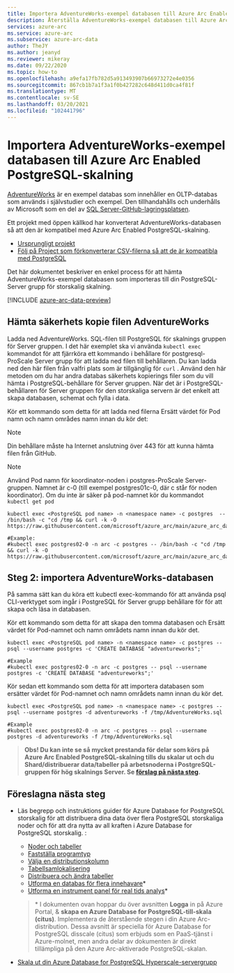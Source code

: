 ```yaml
---
title: Importera AdventureWorks-exempel databasen till Azure Arc Enabled PostgreSQL-skalning
description: Återställa AdventureWorks-exempel databasen till Azure Arc Enabled PostgreSQL-skalning
services: azure-arc
ms.service: azure-arc
ms.subservice: azure-arc-data
author: TheJY
ms.author: jeanyd
ms.reviewer: mikeray
ms.date: 09/22/2020
ms.topic: how-to
ms.openlocfilehash: a9efa17fb782d5a913493907b66973272e4e0356
ms.sourcegitcommit: 867cb1b7a1f3a1f0b427282c648d411d0ca4f81f
ms.translationtype: MT
ms.contentlocale: sv-SE
ms.lasthandoff: 03/20/2021
ms.locfileid: "102441796"
---
```

# <a name="import-the-adventureworks-sample-database-to-azure-arc-enabled-postgresql-hyperscale"></a>Importera AdventureWorks-exempel databasen till Azure Arc Enabled PostgreSQL-skalning

[AdventureWorks](/sql/samples/adventureworks-install-configure) är en exempel databas som innehåller en OLTP-databas som används i självstudier och exempel. Den tillhandahålls och underhålls av Microsoft som en del av [SQL Server-GitHub-lagringsplatsen](https://github.com/microsoft/sql-server-samples/tree/master/samples/databases).

Ett projekt med öppen källkod har konverterat AdventureWorks-databasen så att den är kompatibel med Azure Arc Enabled PostgreSQL-skalning.
- [Ursprungligt projekt](https://github.com/lorint/AdventureWorks-for-Postgres)
- [Följ på Project som förkonverterar CSV-filerna så att de är kompatibla med PostgreSQL](https://github.com/NorfolkDataSci/adventure-works-postgres)

Det här dokumentet beskriver en enkel process för att hämta AdventureWorks-exempel databasen som importeras till din PostgreSQL-Server grupp för storskalig skalning.

[!INCLUDE [azure-arc-data-preview](../../../includes/azure-arc-data-preview.md)]

## <a name="download-the-adventureworks-backup-file"></a>Hämta säkerhets kopie filen AdventureWorks

Ladda ned AdventureWorks. SQL-filen till PostgreSQL för skalnings gruppen för Server gruppen. I det här exemplet ska vi använda `kubectl exec` kommandot för att fjärrköra ett kommando i behållare för postgresql-ProScale Server grupp för att ladda ned filen till behållaren. Du kan ladda ned den här filen från valfri plats som är tillgänglig för `curl` . Använd den här metoden om du har andra databas säkerhets kopierings filer som du vill hämta i PostgreSQL-behållare för Server gruppen. När det är i PostgreSQL-behållaren för Server gruppen för den storskaliga servern är det enkelt att skapa databasen, schemat och fylla i data.

Kör ett kommando som detta för att ladda ned filerna Ersätt värdet för Pod namn och namn områdes namn innan du kör det:

> [!NOTE]
>  Din behållare måste ha Internet anslutning över 443 för att kunna hämta filen från GitHub.

> [!NOTE]
>  Använd Pod namn för koordinator-noden i postgres-ProScale Server-gruppen. Namnet är <server group name> c-0 (till exempel postgres01c-0, där c står för noden koordinator).  Om du inte är säker på pod-namnet kör du kommandot `kubectl get pod`

```console
kubectl exec <PostgreSQL pod name> -n <namespace name> -c postgres  -- /bin/bash -c "cd /tmp && curl -k -O https://raw.githubusercontent.com/microsoft/azure_arc/main/azure_arc_data_jumpstart/aks/arm_template/postgres_hs/AdventureWorks.sql"

#Example:
#kubectl exec postgres02-0 -n arc -c postgres -- /bin/bash -c "cd /tmp && curl -k -O https://raw.githubusercontent.com/microsoft/azure_arc/main/azure_arc_data_jumpstart/aks/arm_template/postgres_hs/AdventureWorks.sql"
```

## <a name="step-2-import-the-adventureworks-database"></a>Steg 2: importera AdventureWorks-databasen

På samma sätt kan du köra ett kubectl exec-kommando för att använda psql CLI-verktyget som ingår i PostgreSQL för Server grupp behållare för för att skapa och läsa in databasen.

Kör ett kommando som detta för att skapa den tomma databasen och Ersätt värdet för Pod-namnet och namn områdets namn innan du kör det.

```console
kubectl exec <PostgreSQL pod name> -n <namespace name> -c postgres -- psql --username postgres -c 'CREATE DATABASE "adventureworks";'

#Example
#kubectl exec postgres02-0 -n arc -c postgres -- psql --username postgres -c 'CREATE DATABASE "adventureworks";'
```

Kör sedan ett kommando som detta för att importera databasen som ersätter värdet för Pod-namnet och namn områdets namn innan du kör det.

```console
kubectl exec <PostgreSQL pod name> -n <namespace name> -c postgres -- psql --username postgres -d adventureworks -f /tmp/AdventureWorks.sql

#Example
#kubectl exec postgres02-0 -n arc -c postgres -- psql --username postgres -d adventureworks -f /tmp/AdventureWorks.sql
```


> **Obs! Du kan inte se så mycket prestanda för delar som körs på Azure Arc Enabled PostgreSQL-skalning tills du skalar ut och du Shard/distribuerar data/tabeller på arbetsnoderna i PostgreSQL-gruppen för hög skalnings Server. Se [förslag på nästa steg](#suggested-next-steps).**

## <a name="suggested-next-steps"></a>Föreslagna nästa steg
- Läs begrepp och instruktions guider för Azure Database for PostgreSQL storskalig för att distribuera dina data över flera PostgreSQL storskaliga noder och för att dra nytta av all kraften i Azure Database for PostgreSQL storskalig. :
    * [Noder och tabeller](../../postgresql/concepts-hyperscale-nodes.md)
    * [Fastställa programtyp](../../postgresql/concepts-hyperscale-app-type.md)
    * [Välja en distributionskolumn](../../postgresql/concepts-hyperscale-choose-distribution-column.md)
    * [Tabellsamlokalisering](../../postgresql/concepts-hyperscale-colocation.md)
    * [Distribuera och ändra tabeller](../../postgresql/howto-hyperscale-modify-distributed-tables.md)
    * [Utforma en databas för flera innehavare](../../postgresql/tutorial-design-database-hyperscale-multi-tenant.md)*
    * [Utforma en instrument panel för real tids analys](../../postgresql/tutorial-design-database-hyperscale-realtime.md)*

   > \* I dokumenten ovan hoppar du över avsnitten **Logga** in på Azure Portal, & **skapa en Azure Database for PostgreSQL-till-skala (citus)**. Implementera de återstående stegen i din Azure Arc-distribution. Dessa avsnitt är speciella för Azure Database for PostgreSQL disscale (citus) som erbjuds som en PaaS-tjänst i Azure-molnet, men andra delar av dokumenten är direkt tillämpliga på den Azure Arc-aktiverade PostgreSQL-skalan.

- [Skala ut din Azure Database for PostgreSQL Hyperscale-servergrupp](scale-out-postgresql-hyperscale-server-group.md)
